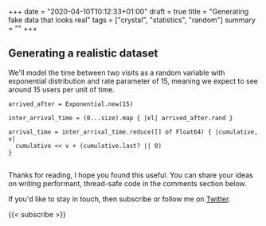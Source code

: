 +++
date = "2020-04-10T10:12:33+01:00"
draft = true
title = "Generating fake data that looks real"
tags = ["crystal", "statistics", "random"]
summary = ""
+++

## Generating a realistic dataset
We'll model the time between two visits as a random variable with exponential distribution and rate parameter of 15, meaning we expect to see around 15 users per unit of time.

```crystal
arrived_after = Exponential.new(15)

inter_arrival_time = (0...size).map { |el| arrived_after.rand }

arrival_time = inter_arrival_time.reduce([] of Float64) { |cumulative, v|
  cumulative << v + (cumulative.last? || 0)
}
```

##

Thanks for reading, I hope you found this useful. You can share your ideas on writing performant, thread-safe code in the comments section below.

If you'd like to stay in touch, then subscribe or follow me on [Twitter](https://twitter.com/lbarasti).

{{< subscribe >}}